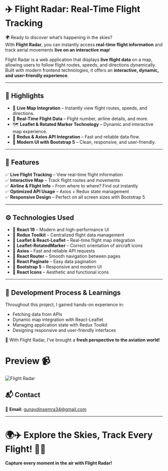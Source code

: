# ✈️ Flight Radar: Real-Time Flight Tracking  

🌍 Ready to discover what’s happening in the skies?  
With **Flight Radar**, you can instantly access **real-time flight information** and track aerial movements **live on an interactive map**!  

Flight Radar is a web application that displays **live flight data** on a map, allowing users to follow flight routes, speeds, and directions dynamically.  
Built with modern frontend technologies, it offers an **interactive, dynamic, and user-friendly experience**.  

---

## 🚀 Highlights  
- 📍 **Live Map Integration** – Instantly view flight routes, speeds, and directions.  
- 📡 **Real-Time Flight Data** – Flight number, airline details, and more.  
- 🗺️ **Leaflet & Rotated Marker Technology** – Dynamic and interactive map experience.  
- 🔄 **Redux & Axios API Integration** – Fast and reliable data flow.  
- 🎨 **Modern UI with Bootstrap 5** – Clean, responsive, and user-friendly.  

---

## 📌 Features  
✅ **Live Flight Tracking** – View real-time flight information  
✅ **Interactive Map** – Track flight routes and movements  
✅ **Airline & Flight Info** – From where to where? Find out instantly  
✅ **Optimized API Usage** – Axios + Redux state management  
✅ **Responsive Design** – Perfect on all screen sizes with Bootstrap 5  

---

## ⚙️ Technologies Used  
- 🔹 **React 19** – Modern and high-performance UI  
- 🔹 **Redux Toolkit** – Centralized flight data management  
- 🔹 **Leaflet & React-Leaflet** – Real-time flight map integration  
- 🔹 **Leaflet-RotatedMarker** – Correct orientation of aircraft icons  
- 🔹 **Axios** – Fast and reliable API requests  
- 🔹 **React Router** – Smooth navigation between pages  
- 🔹 **React Paginate** – Easy data pagination  
- 🔹 **Bootstrap 5** – Responsive and modern UI  
- 🔹 **React Icons** – Aesthetic and functional icons  

---

## 🎯 Development Process & Learnings  
Throughout this project, I gained hands-on experience in:  
- Fetching data from APIs  
- Dynamic map integration with React-Leaflet  
- Managing application state with Redux Toolkit  
- Designing responsive and user-friendly interfaces  

📢 With Flight Radar, I’ve brought a **fresh perspective to the aviation world**!  

 # Preview  📹
 ![Flight Radar](https://github.com/user-attachments/assets/1f10ded1-44c6-4aab-878f-04e88522e881)


## 📬 Contact  
📩 **Email:** gunaydinsemra34@gmail.com

---

# 🌍✈️ Explore the Skies, Track Every Flight! 🚀📡  
**Capture every moment in the air with Flight Radar!**
